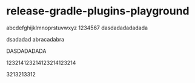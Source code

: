 # release-gradle-plugins-playground
abcdefghijklmnoprstuvwxyz
1234567
dasdadadadadada


dsadadad
abracadabra






DASDADADADA

123214123214123214123214   


3213213312
